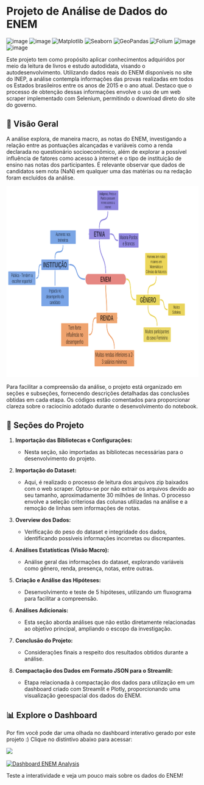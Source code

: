 # Projeto de Análise de Dados do ENEM

![image](https://img.shields.io/badge/Python-FFD43B?style=for-the-badge&logo=python&logoColor=blue)
![image](https://img.shields.io/badge/Pandas-2C2D72?style=for-the-badge&logo=pandas&logoColor=white)
![Matplotlib](https://img.shields.io/badge/Matplotlib-%23ffffff.svg?style=for-the-badge&logo=Matplotlib&logoColor=black)
![Seaborn](https://img.shields.io/badge/Seaborn-4E2A84?style=for-the-badge&logo=Seaborn&logoColor=white)
![GeoPandas](https://img.shields.io/badge/GeoPandas-373737?style=for-the-badge&logo=GeoPandas&logoColor=white)
![Folium](https://img.shields.io/badge/Folium-77B829?style=for-the-badge&logo=Folium&logoColor=white)
![image](https://img.shields.io/badge/Selenium-43B02A?style=for-the-badge&logo=Selenium&logoColor=white)
![image](https://img.shields.io/badge/Streamlit-FF4B4B?style=for-the-badge&logo=Streamlit&logoColor=white)

Este projeto tem como propósito aplicar conhecimentos adquiridos por meio da leitura de livros e estudo autodidata, visando o autodesenvolvimento. Utilizando dados reais do ENEM disponíveis no site do INEP, a análise contempla informações das provas realizadas em todos os Estados brasileiros entre os anos de 2015 e o ano atual. Destaco que o processo de obtenção dessas informações envolve o uso de um web scraper implementado com Selenium, permitindo o download direto do site do governo.

## 🚀 Visão Geral

A análise explora, de maneira macro, as notas do ENEM, investigando a relação entre as pontuações alcançadas e variáveis como a renda declarada no questionário socioeconômico, além de explorar a possível influência de fatores como acesso à internet e o tipo de instituição de ensino nas notas dos participantes. É relevante observar que dados de candidatos sem nota (NaN) em qualquer uma das matérias ou na redação foram excluídos da análise.

<img width="1300px" height="500px" src= 'graphs/fluxogram.png'/>

Para facilitar a compreensão da análise, o projeto está organizado em seções e subseções, fornecendo descrições detalhadas das conclusões obtidas em cada etapa. Os códigos estão comentados para proporcionar clareza sobre o raciocínio adotado durante o desenvolvimento do notebook.

## 📑 Seções do Projeto

1. **Importação das Bibliotecas e Configurações:**
   - Nesta seção, são importadas as bibliotecas necessárias para o desenvolvimento do projeto.

2. **Importação do Dataset:**
   - Aqui, é realizado o processo de leitura dos arquivos zip baixados com o web scraper. Optou-se por não extrair os arquivos devido ao seu tamanho, aproximadamente 30 milhões de linhas. O processo envolve a seleção criteriosa das colunas utilizadas na análise e a remoção de linhas sem informações de notas.

3. **Overview dos Dados:**
   - Verificação do peso do dataset e integridade dos dados, identificando possíveis informações incorretas ou discrepantes.

4. **Análises Estatísticas (Visão Macro):**
   - Análise geral das informações do dataset, explorando variáveis como gênero, renda, presença, notas, entre outras.

5. **Criação e Análise das Hipóteses:**
   - Desenvolvimento e teste de 5 hipóteses, utilizando um fluxograma para facilitar a compreensão.

6. **Análises Adicionais:**
   - Esta seção aborda análises que não estão diretamente relacionadas ao objetivo principal, ampliando o escopo da investigação.

7. **Conclusão do Projeto:**
   - Considerações finais a respeito dos resultados obtidos durante a análise.

8. **Compactação dos Dados em Formato JSON para o Streamlit:**
   - Etapa relacionada à compactação dos dados para utilização em um dashboard criado com Streamlit e Plotly, proporcionando uma visualização geoespacial dos dados do ENEM.


## 📊 Explore o Dashboard

Por fim você pode dar uma olhada no dashboard interativo gerado por este projeto :)
Clique no distintivo abaixo para acessar:

![](graphs/dashboard.gif)

[![Dashboard ENEM Analysis](https://img.shields.io/badge/Acesse%20o%20Dashboard-FF4B4B?style=for-the-badge&logo=Streamlit&logoColor=white)](https://enem-analysis.streamlit.app)

Teste a interatividade e veja um pouco mais sobre os dados do ENEM!
